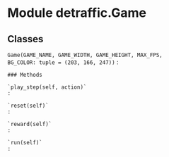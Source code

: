 Module detraffic.Game
=====================

Classes
-------

`Game(GAME_NAME, GAME_WIDTH, GAME_HEIGHT, MAX_FPS, BG_COLOR: tuple = (203, 166, 247))`
:   

    ### Methods

    `play_step(self, action)`
    :

    `reset(self)`
    :

    `reward(self)`
    :

    `run(self)`
    :